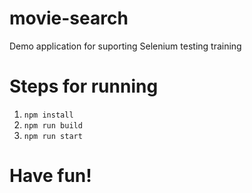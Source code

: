 # movie-search

Demo application for suporting Selenium testing training

# Steps for running

1. `npm install`
2. `npm run build`
3. `npm run start`

# Have fun!
